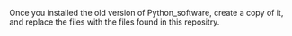 Once you installed the old version of Python_software, create a copy of it, and replace the files with the files found in this repositry.
